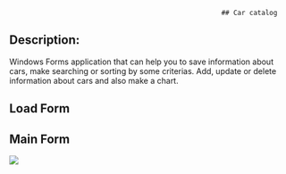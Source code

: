                                                          ## Car catalog
## Description:
Windows Forms application that can help you to save information about cars, make searching or sorting by some criterias.
Add, update or delete information about cars and also make a chart.


## Load Form


## Main Form
![](D:\2.png)
